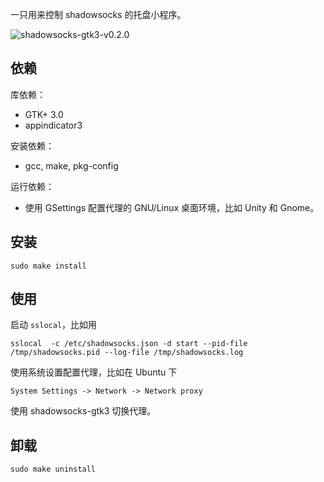 一只用来控制 shadowsocks 的托盘小程序。

![shadowsocks-gtk3-v0.2.0](http://i.imgur.com/36t9zcc.png)
## 依赖

库依赖：
- GTK+ 3.0
- appindicator3

安装依赖：
- gcc, make, pkg-config

运行依赖：
- 使用 GSettings 配置代理的 GNU/Linux 桌面环境，比如 Unity 和 Gnome。

## 安装

    sudo make install

## 使用

启动 `sslocal`，比如用

    sslocal  -c /etc/shadowsocks.json -d start --pid-file /tmp/shadowsocks.pid --log-file /tmp/shadowsocks.log

使用系统设置配置代理，比如在 Ubuntu 下

    System Settings -> Network -> Network proxy

使用 shadowsocks-gtk3 切换代理。

## 卸载

    sudo make uninstall

